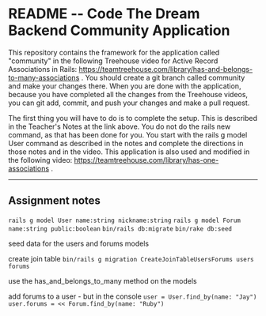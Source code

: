 # README -- Code The Dream Backend Community Application

This repository contains the framework for the application called "community" in the following Treehouse
video for Active Record Associations in Rails:
https://teamtreehouse.com/library/has-and-belongs-to-many-associations .
You should create a git branch called community and make your changes there.
When you are done with the application, because you have completed all the changes from the Treehouse
videos, you can git add, commit, and push your changes and
make a pull request.

The first thing you will have to do is to complete the setup.  This is described in the Teacher's Notes
at the link above.  You do not do the rails new command,
as that has been done for you.  You start with the rails g model User command as described in the notes
and complete the directions in those notes and in the
video.  This application is also used and modified in the following video:
https://teamtreehouse.com/library/has-one-associations .

____________________________________________________________________________________
## Assignment notes

`rails g model User name:string nickname:string`
`rails g model Forum name:string public:boolean`
`bin/rails db:migrate`
`bin/rake db:seed`

seed data for the users and forums models

create join table
`bin/rails g migration CreateJoinTableUsersForums users forums`

use the has_and_belongs_to_many method on the models

add forums to a user - but in the console
`user = User.find_by(name: "Jay")`
`user.forums = << Forum.find_by(name: "Ruby")`